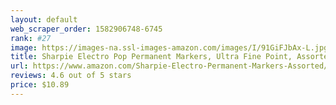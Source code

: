 ```yaml
---
layout: default 
﻿web_scraper_order: 1582906748-6745
rank: #27
image: https://images-na.ssl-images-amazon.com/images/I/91GiFJbAx-L.jpg
title: Sharpie Electro Pop Permanent Markers, Ultra Fine Point, Assorted Colors, 24 Count
url: https://www.amazon.com/Sharpie-Electro-Permanent-Markers-Assorted/dp/B00UHUIJK6/ref=zg_mw_office-products_27?_encoding=UTF8&psc=1&refRID=P0ECJQ11PPCC8ZJ2K329
reviews: 4.6 out of 5 stars
price: $10.89 
---
```

